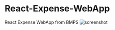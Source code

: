 # React-Expense-WebApp
React Expense WebApp from BMPS
![screenshot](https://user-images.githubusercontent.com/73583690/144901129-6702ec50-48cf-44a4-9408-e51c6d7e0070.png)
